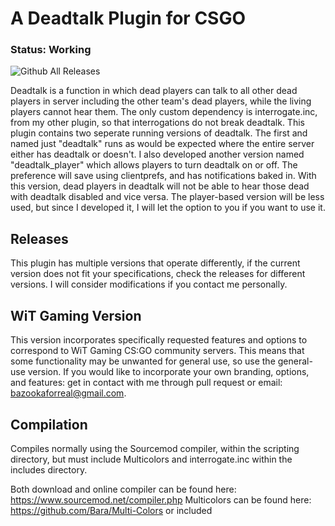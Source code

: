 # A Deadtalk Plugin for CSGO
### Status: Working
![Github All Releases](https://img.shields.io/github/downloads/bazooka-codes/csgo-deadtalk-plugin/total)

Deadtalk is a function in which dead players can talk to all other dead players in server including the other team's dead players, while the living players cannot hear them. The only custom dependency is interrogate.inc, from my other plugin, so that interrogations do not break deadtalk. This plugin contains two seperate running versions of deadtalk. The first and named just "deadtalk" runs as would be expected where the entire server either has deadtalk or doesn't. I also developed another version named "deadtalk_player" which allows players to turn deadtalk on or off. The preference will save using clientprefs, and has notifications baked in. With this version, dead players in deadtalk will not be able to hear those dead with deadtalk disabled and vice versa. The player-based version will be less used, but since I developed it, I will let the option to you if you want to use it.

## Releases
This plugin has multiple versions that operate differently, if the current version does not fit your specifications, check the releases for different versions. I will consider modifications if you contact me personally.

## WiT Gaming Version
This version incorporates specifically requested features and options to correspond to WiT Gaming CS:GO community servers. This means that some functionality may be unwanted for general use, so use the general-use version. If you would like to incorporate your own branding, options, and features: get in contact with me through pull request or email: bazookaforreal@gmail.com.

## Compilation
Compiles normally using the Sourcemod compiler, within the scripting directory, but must include Multicolors and interrogate.inc within the includes directory. 

  Both download and online compiler can be found here: https://www.sourcemod.net/compiler.php
  Multicolors can be found here: https://github.com/Bara/Multi-Colors or included
